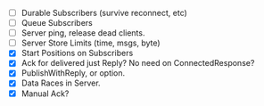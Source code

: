 
- [ ] Durable Subscribers (survive reconnect, etc)
- [ ] Queue Subscribers
- [ ] Server ping, release dead clients.
- [ ] Server Store Limits (time, msgs, byte)
- [X] Start Positions on Subscribers
- [X] Ack for delivered just Reply? No need on ConnectedResponse?
- [X] PublishWithReply, or option.
- [X] Data Races in Server.
- [X] Manual Ack?
